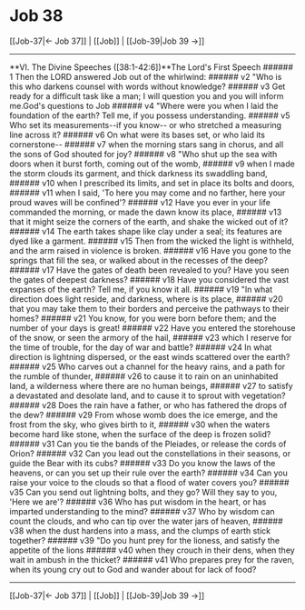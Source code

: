 # Job 38

[[Job-37|← Job 37]] | [[Job]] | [[Job-39|Job 39 →]]
***

**VI. The Divine Speeches ([38:1-42:6])**The Lord's First Speech ###### 1 Then the LORD answered Job out of the whirlwind: ###### v2 "Who is this who darkens counsel with words without knowledge? ###### v3 Get ready for a difficult task like a man; I will question you and you will inform me.God's questions to Job ###### v4 "Where were you when I laid the foundation of the earth? Tell me, if you possess understanding. ###### v5 Who set its measurements--if you know-- or who stretched a measuring line across it? ###### v6 On what were its bases set, or who laid its cornerstone-- ###### v7 when the morning stars sang in chorus, and all the sons of God shouted for joy? ###### v8 "Who shut up the sea with doors when it burst forth, coming out of the womb, ###### v9 when I made the storm clouds its garment, and thick darkness its swaddling band, ###### v10 when I prescribed its limits, and set in place its bolts and doors, ###### v11 when I said, 'To here you may come and no farther, here your proud waves will be confined'? ###### v12 Have you ever in your life commanded the morning, or made the dawn know its place, ###### v13 that it might seize the corners of the earth, and shake the wicked out of it? ###### v14 The earth takes shape like clay under a seal; its features are dyed like a garment. ###### v15 Then from the wicked the light is withheld, and the arm raised in violence is broken. ###### v16 Have you gone to the springs that fill the sea, or walked about in the recesses of the deep? ###### v17 Have the gates of death been revealed to you? Have you seen the gates of deepest darkness? ###### v18 Have you considered the vast expanses of the earth? Tell me, if you know it all. ###### v19 "In what direction does light reside, and darkness, where is its place, ###### v20 that you may take them to their borders and perceive the pathways to their homes? ###### v21 You know, for you were born before them; and the number of your days is great! ###### v22 Have you entered the storehouse of the snow, or seen the armory of the hail, ###### v23 which I reserve for the time of trouble, for the day of war and battle? ###### v24 In what direction is lightning dispersed, or the east winds scattered over the earth? ###### v25 Who carves out a channel for the heavy rains, and a path for the rumble of thunder, ###### v26 to cause it to rain on an uninhabited land, a wilderness where there are no human beings, ###### v27 to satisfy a devastated and desolate land, and to cause it to sprout with vegetation? ###### v28 Does the rain have a father, or who has fathered the drops of the dew? ###### v29 From whose womb does the ice emerge, and the frost from the sky, who gives birth to it, ###### v30 when the waters become hard like stone, when the surface of the deep is frozen solid? ###### v31 Can you tie the bands of the Pleiades, or release the cords of Orion? ###### v32 Can you lead out the constellations in their seasons, or guide the Bear with its cubs? ###### v33 Do you know the laws of the heavens, or can you set up their rule over the earth? ###### v34 Can you raise your voice to the clouds so that a flood of water covers you? ###### v35 Can you send out lightning bolts, and they go? Will they say to you, 'Here we are'? ###### v36 Who has put wisdom in the heart, or has imparted understanding to the mind? ###### v37 Who by wisdom can count the clouds, and who can tip over the water jars of heaven, ###### v38 when the dust hardens into a mass, and the clumps of earth stick together? ###### v39 "Do you hunt prey for the lioness, and satisfy the appetite of the lions ###### v40 when they crouch in their dens, when they wait in ambush in the thicket? ###### v41 Who prepares prey for the raven, when its young cry out to God and wander about for lack of food?

***
[[Job-37|← Job 37]] | [[Job]] | [[Job-39|Job 39 →]]
